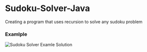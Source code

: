 # Sudoku-Solver-Java
Creating a program that uses recursion to solve any sudoku problem


### Examlple
![Sudoku Solver Examle Solution](https://github.com/user-attachments/assets/3a65fdbf-851b-45c4-80e6-ae0a85048971)
